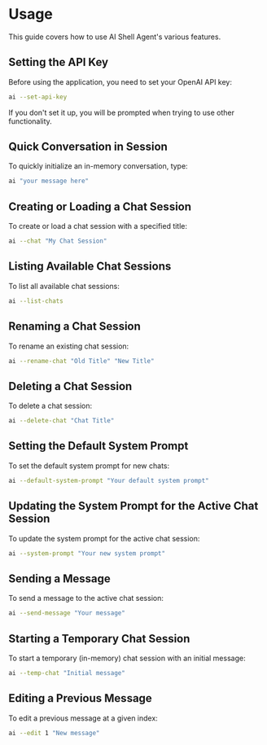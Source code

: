 # Usage

This guide covers how to use AI Shell Agent's various features.

## Setting the API Key

Before using the application, you need to set your OpenAI API key:

```bash
ai --set-api-key
```

If you don't set it up, you will be prompted when trying to use other functionality.

## Quick Conversation in Session

To quickly initialize an in-memory conversation, type:

```bash
ai "your message here"
```

## Creating or Loading a Chat Session

To create or load a chat session with a specified title:

```bash
ai --chat "My Chat Session"
```

## Listing Available Chat Sessions

To list all available chat sessions:

```bash
ai --list-chats
```

## Renaming a Chat Session

To rename an existing chat session:

```bash
ai --rename-chat "Old Title" "New Title"
```

## Deleting a Chat Session

To delete a chat session:

```bash
ai --delete-chat "Chat Title"
```

## Setting the Default System Prompt

To set the default system prompt for new chats:

```bash
ai --default-system-prompt "Your default system prompt"
```

## Updating the System Prompt for the Active Chat Session

To update the system prompt for the active chat session:

```bash
ai --system-prompt "Your new system prompt"
```

## Sending a Message

To send a message to the active chat session:

```bash
ai --send-message "Your message"
```

## Starting a Temporary Chat Session

To start a temporary (in-memory) chat session with an initial message:

```bash
ai --temp-chat "Initial message"
```

## Editing a Previous Message

To edit a previous message at a given index:

```bash
ai --edit 1 "New message"
```
